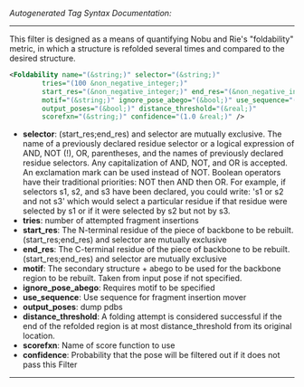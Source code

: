 <!-- THIS IS AN AUTOGENERATED FILE: Don't edit it directly, instead change the schema definition in the code itself. -->

_Autogenerated Tag Syntax Documentation:_

---
This filter is designed as a means of quantifying Nobu and Rie's "foldability" metric, in which a structure is refolded several times and compared to the desired structure.

```xml
<Foldability name="(&string;)" selector="(&string;)"
        tries="(100 &non_negative_integer;)"
        start_res="(&non_negative_integer;)" end_res="(&non_negative_integer;)"
        motif="(&string;)" ignore_pose_abego="(&bool;)" use_sequence="(&bool;)"
        output_poses="(&bool;)" distance_threshold="(&real;)"
        scorefxn="(&string;)" confidence="(1.0 &real;)" />
```

-   **selector**: (start_res;end_res) and selector are mutually exclusive. The name of a previously declared residue selector or a logical expression of AND, NOT (!), OR, parentheses, and the names of previously declared residue selectors. Any capitalization of AND, NOT, and OR is accepted. An exclamation mark can be used instead of NOT. Boolean operators have their traditional priorities: NOT then AND then OR. For example, if selectors s1, s2, and s3 have been declared, you could write: 's1 or s2 and not s3' which would select a particular residue if that residue were selected by s1 or if it were selected by s2 but not by s3.
-   **tries**: number of attempted fragment insertions
-   **start_res**: The N-terminal residue of the piece of backbone to be rebuilt. (start_res;end_res) and selector are mutually exclusive
-   **end_res**: The C-terminal residue of the piece of backbone to be rebuilt. (start_res;end_res) and selector are mutually exclusive
-   **motif**: The secondary structure + abego to be used for the backbone region to be rebuilt. Taken from input pose if not specified.
-   **ignore_pose_abego**: Requires motif to be specified
-   **use_sequence**: Use sequence for fragment insertion mover
-   **output_poses**: dump pdbs
-   **distance_threshold**: A folding attempt is considered successful if the end of the refolded region is at most distance_threshold from its original location.
-   **scorefxn**: Name of score function to use
-   **confidence**: Probability that the pose will be filtered out if it does not pass this Filter

---
